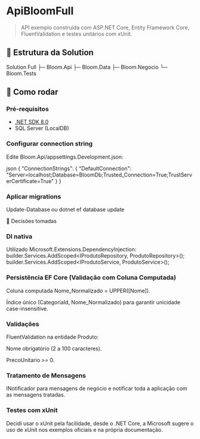 # ApiBloomFull

> API exemplo construída com ASP.NET Core, Entity Framework Core, FluentValidation e testes unitários com xUnit.

## 📁 Estrutura da Solution

Solution Full
├─ Bloom.Api
├─ Bloom.Data
├─ Bloom.Negocio
└─ Bloom.Tests

## 🚀 Como rodar

### Pré-requisitos
- [.NET SDK 8.0](https://dotnet.microsoft.com/download)
- SQL Server (LocalDB)


### Configurar connection string
Edite Bloom.Api/appsettings.Development.json:

json
{
  "ConnectionStrings": {
    "DefaultConnection": "Server=localhost;Database=BloomDb;Trusted_Connection=True;TrustServerCertificate=True"
  }
}

### Aplicar migrations

Update-Database ou dotnet ef database update

🚀 Decisões tomadas

### DI nativa

Utilizado Microsoft.Extensions.DependencyInjection:
builder.Services.AddScoped<IProdutoRepository, ProdutoRepository>();
builder.Services.AddScoped<IProdutoService, ProdutoService>();

### Persistência EF Core (Validação com Coluna Computada)

Coluna computada Nome_Normalizado = UPPER([Nome]).

Índice único (CategoriaId, Nome_Normalizado) para garantir unicidade case-insensitive.

### Validações

FluentValidation na entidade Produto:

Nome obrigatório (2 a 100 caracteres).

PrecoUnitario >= 0.

### Tratamento de Mensagens

INotificador para mensagens de negócio e notificar toda a aplicação com as mensagens tratadas.

### Testes com xUnit

Decidi usar o xUnit pela facilidade, desde o .NET Core, a Microsoft sugere o uso de xUnit nos exemplos oficiais e na própria documentação.

